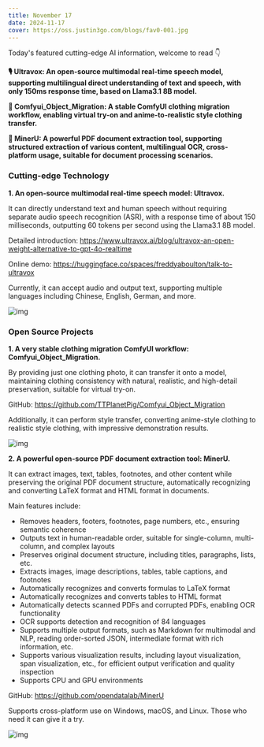 ```yaml
---
title: November 17
date: 2024-11-17
cover: https://oss.justin3go.com/blogs/fav0-001.jpg
---
```


Today's featured cutting-edge AI information, welcome to read 👇

**🎙️ Ultravox: An open-source multimodal real-time speech model, supporting multilingual direct understanding of text and speech, with only 150ms response time, based on Llama3.1 8B model.**

**👗 Comfyui_Object_Migration: A stable ComfyUI clothing migration workflow, enabling virtual try-on and anime-to-realistic style clothing transfer.**

**📑 MinerU: A powerful PDF document extraction tool, supporting structured extraction of various content, multilingual OCR, cross-platform usage, suitable for document processing scenarios.**


### Cutting-edge Technology

**1. An open-source multimodal real-time speech model: Ultravox.**

It can directly understand text and human speech without requiring separate audio speech recognition (ASR), with a response time of about 150 milliseconds, outputting 60 tokens per second using the Llama3.1 8B model.

Detailed introduction: https://www.ultravox.ai/blog/ultravox-an-open-weight-alternative-to-gpt-4o-realtime

Online demo: https://huggingface.co/spaces/freddyaboulton/talk-to-ultravox

Currently, it can accept audio and output text, supporting multiple languages including Chinese, English, German, and more.

![img](https://cdn.jsdelivr.net/gh/freelander/oss@master/ai-daily/2024-11-17/yjwjE0jPfgU758Wch3EYFwGqb8A.png)

### Open Source Projects

**1. A very stable clothing migration ComfyUI workflow: Comfyui_Object_Migration.**

By providing just one clothing photo, it can transfer it onto a model, maintaining clothing consistency with natural, realistic, and high-detail preservation, suitable for virtual try-on.

GitHub: https://github.com/TTPlanetPig/Comfyui_Object_Migration

Additionally, it can perform style transfer, converting anime-style clothing to realistic style clothing, with impressive demonstration results.

![img](https://cdn.jsdelivr.net/gh/freelander/oss@master/ai-daily/2024-11-17/1&e=1735660799&s=mtvyvvtvyyyj&token=kIxbL07-8jAj8w1n4s9zv64FuZZNEATmlU_Vm6zD:voWQfVawJZ5d7Z77PCjD5f4wOlE=.png)

**2. A powerful open-source PDF document extraction tool: MinerU.**

It can extract images, text, tables, footnotes, and other content while preserving the original PDF document structure, automatically recognizing and converting LaTeX format and HTML format in documents.

Main features include:

- Removes headers, footers, footnotes, page numbers, etc., ensuring semantic coherence
- Outputs text in human-readable order, suitable for single-column, multi-column, and complex layouts
- Preserves original document structure, including titles, paragraphs, lists, etc.
- Extracts images, image descriptions, tables, table captions, and footnotes
- Automatically recognizes and converts formulas to LaTeX format
- Automatically recognizes and converts tables to HTML format
- Automatically detects scanned PDFs and corrupted PDFs, enabling OCR functionality
- OCR supports detection and recognition of 84 languages
- Supports multiple output formats, such as Markdown for multimodal and NLP, reading order-sorted JSON, intermediate format with rich information, etc.
- Supports various visualization results, including layout visualization, span visualization, etc., for efficient output verification and quality inspection
- Supports CPU and GPU environments

GitHub: https://github.com/opendatalab/MinerU

Supports cross-platform use on Windows, macOS, and Linux. Those who need it can give it a try.

![img](https://cdn.jsdelivr.net/gh/freelander/oss@master/ai-daily/2024-11-17/1&e=1735660799&s=mtvyvvtvyyyj&token=kIxbL07-8jAj8w1n4s9zv64FuZZNEATmlU_Vm6zD:MFPzpUzNtCJlO96LjHAsANhLLXQ=.png)